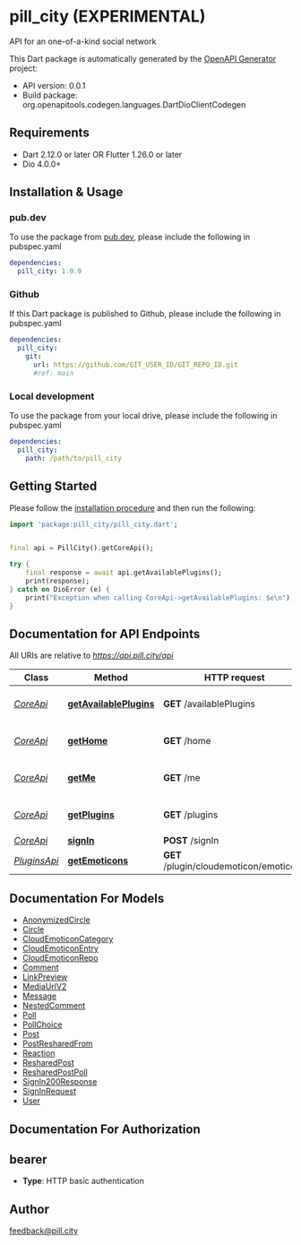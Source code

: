 # pill_city (EXPERIMENTAL)
API for an one-of-a-kind social network

This Dart package is automatically generated by the [OpenAPI Generator](https://openapi-generator.tech) project:

- API version: 0.0.1
- Build package: org.openapitools.codegen.languages.DartDioClientCodegen

## Requirements

* Dart 2.12.0 or later OR Flutter 1.26.0 or later
* Dio 4.0.0+

## Installation & Usage

### pub.dev
To use the package from [pub.dev](https://pub.dev), please include the following in pubspec.yaml
```yaml
dependencies:
  pill_city: 1.0.0
```

### Github
If this Dart package is published to Github, please include the following in pubspec.yaml
```yaml
dependencies:
  pill_city:
    git:
      url: https://github.com/GIT_USER_ID/GIT_REPO_ID.git
      #ref: main
```

### Local development
To use the package from your local drive, please include the following in pubspec.yaml
```yaml
dependencies:
  pill_city:
    path: /path/to/pill_city
```

## Getting Started

Please follow the [installation procedure](#installation--usage) and then run the following:

```dart
import 'package:pill_city/pill_city.dart';


final api = PillCity().getCoreApi();

try {
    final response = await api.getAvailablePlugins();
    print(response);
} catch on DioError (e) {
    print("Exception when calling CoreApi->getAvailablePlugins: $e\n");
}

```

## Documentation for API Endpoints

All URIs are relative to *https://api.pill.city/api*

Class | Method | HTTP request | Description
------------ | ------------- | ------------- | -------------
[*CoreApi*](doc/CoreApi.md) | [**getAvailablePlugins**](doc/CoreApi.md#getavailableplugins) | **GET** /availablePlugins | Get all available plugins
[*CoreApi*](doc/CoreApi.md) | [**getHome**](doc/CoreApi.md#gethome) | **GET** /home | Get or poll latest home posts
[*CoreApi*](doc/CoreApi.md) | [**getMe**](doc/CoreApi.md#getme) | **GET** /me | Get the logged in user
[*CoreApi*](doc/CoreApi.md) | [**getPlugins**](doc/CoreApi.md#getplugins) | **GET** /plugins | Get plugins enabled by the user
[*CoreApi*](doc/CoreApi.md) | [**signIn**](doc/CoreApi.md#signin) | **POST** /signIn | Sign in
[*PluginsApi*](doc/PluginsApi.md) | [**getEmoticons**](doc/PluginsApi.md#getemoticons) | **GET** /plugin/cloudemoticon/emoticons | Get emoticons


## Documentation For Models

 - [AnonymizedCircle](doc/AnonymizedCircle.md)
 - [Circle](doc/Circle.md)
 - [CloudEmoticonCategory](doc/CloudEmoticonCategory.md)
 - [CloudEmoticonEntry](doc/CloudEmoticonEntry.md)
 - [CloudEmoticonRepo](doc/CloudEmoticonRepo.md)
 - [Comment](doc/Comment.md)
 - [LinkPreview](doc/LinkPreview.md)
 - [MediaUrlV2](doc/MediaUrlV2.md)
 - [Message](doc/Message.md)
 - [NestedComment](doc/NestedComment.md)
 - [Poll](doc/Poll.md)
 - [PollChoice](doc/PollChoice.md)
 - [Post](doc/Post.md)
 - [PostResharedFrom](doc/PostResharedFrom.md)
 - [Reaction](doc/Reaction.md)
 - [ResharedPost](doc/ResharedPost.md)
 - [ResharedPostPoll](doc/ResharedPostPoll.md)
 - [SignIn200Response](doc/SignIn200Response.md)
 - [SignInRequest](doc/SignInRequest.md)
 - [User](doc/User.md)


## Documentation For Authorization


## bearer

- **Type**: HTTP basic authentication


## Author

feedback@pill.city

